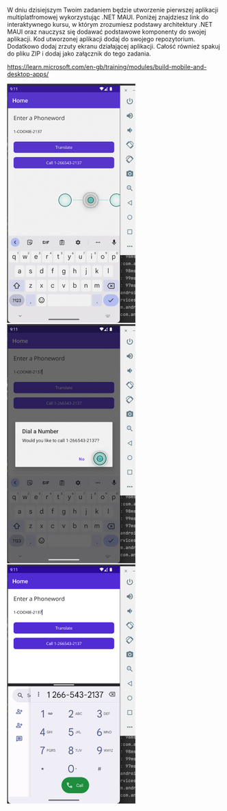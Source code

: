 W dniu dzisiejszym Twoim zadaniem będzie utworzenie pierwszej aplikacji multiplatfromowej wykorzystując .NET MAUI. Poniżej znajdziesz link do interaktywnego kursu, w którym zrozumiesz podstawy architektury .NET MAUI oraz nauczysz się dodawać podstawowe komponenty do swojej aplikacji. Kod utworzonej aplikacji dodaj do swojego repozytorium. Dodatkowo dodaj zrzuty ekranu działającej aplikacji. Całość również spakuj do pliku ZIP i dodaj jako załącznik do tego zadania.

https://learn.microsoft.com/en-gb/training/modules/build-mobile-and-desktop-apps/

<p float="middle">
  <img src="https://raw.githubusercontent.com/Neology92/2022Z_mobile_iot_24517/master/mobile_iot_lab02/SS1.png" width="300">
  <img src="https://github.com/Neology92/2022Z_mobile_iot_24517/blob/master/mobile_iot_lab02/SS2.png" width="300">
  <img src="https://github.com/Neology92/2022Z_mobile_iot_24517/blob/master/mobile_iot_lab02/SS3.png" width="300">
</p>
